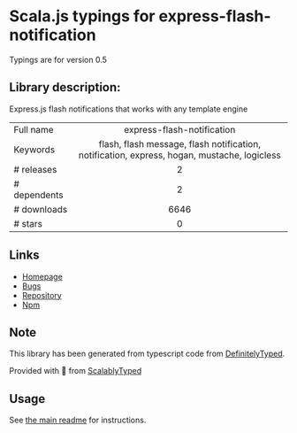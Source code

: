 
# Scala.js typings for express-flash-notification

Typings are for version 0.5

## Library description:
Express.js flash notifications that works with any template engine

|                    |                 |
| ------------------ | :-------------: |
| Full name          | express-flash-notification |
| Keywords           | flash, flash message, flash notification, notification, express, hogan, mustache, logicless |
| # releases         | 2 |
| # dependents       | 2 |
| # downloads        | 6646 |
| # stars            | 0 |

## Links
- [Homepage](https://github.com/carlosascari/express-flash-notification#readme)
- [Bugs](https://github.com/carlosascari/express-flash-notification/issues)
- [Repository](https://github.com/carlosascari/express-flash-notification)
- [Npm](https://www.npmjs.com/package/express-flash-notification)
    


## Note
This library has been generated from typescript code from [DefinitelyTyped](https://definitelytyped.org).

Provided with :purple_heart: from [ScalablyTyped](https://github.com/oyvindberg/ScalablyTyped)

## Usage
See [the main readme](../../readme.md) for instructions.



